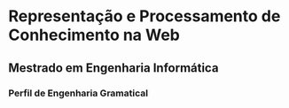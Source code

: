 # Representação e Processamento de Conhecimento na Web
## Mestrado em Engenharia Informática
### Perfil de Engenharia Gramatical
